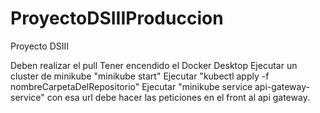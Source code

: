 # ProyectoDSIIIProduccion
Proyecto DSIII

Deben realizar el pull
Tener encendido el Docker Desktop
Ejecutar un cluster de minikube "minikube start"
Ejecutar "kubectl apply -f nombreCarpetaDelRepositorio"
Ejecutar "minikube service api-gateway-service"
con esa url debe hacer las peticiones en el front al api gateway.
